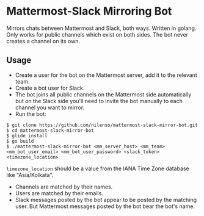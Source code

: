 # Mattermost-Slack Mirroring Bot

Mirrors chats between Mattermost and Slack, both ways. Written in golang. Only works for public channels which exist on both sides.
The bot never creates a channel on its own.

## Usage

- Create a user for the bot on the Mattermost server, add it to the relevant team.
- Create a bot user for Slack.
- The bot joins all public channels on the Mattermost side automatically but on the Slack side
  you'll need to invite the bot manually to each channel you want to mirror.
- Run the bot:

```
$ git clone https://github.com/nilenso/mattermost-slack-mirror-bot.git
$ cd mattermost-slack-mirror-bot
$ glide install
$ go build
$ ./mattermost-slack-mirror-bot <mm_server_host> <mm_team> <mm_bot_user_email> <mm_bot_user_password> <slack_token> <timezone_location>
```

`timezone_location` should be a value from the IANA Time Zone database like "Asia/Kolkata".

- Channels are matched by their names.
- Users are matched by their emails.
- Slack messages posted by the bot appear to be posted by the matching user.
  But Mattermost messages posted by the bot bear the bot's name.

